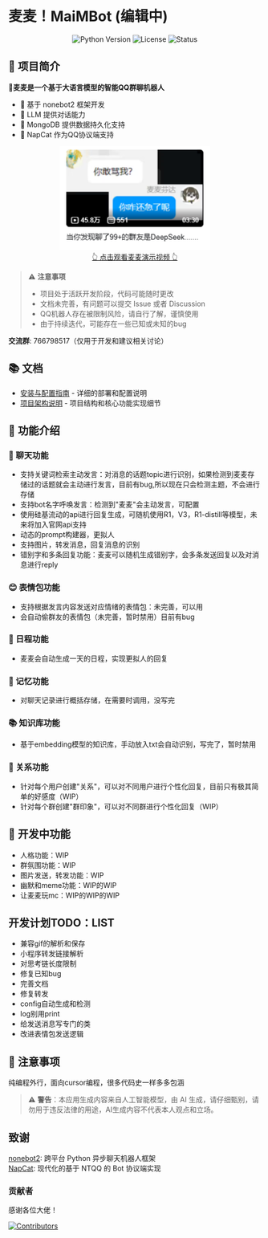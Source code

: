 # 麦麦！MaiMBot (编辑中) 


<div align="center">

![Python Version](https://img.shields.io/badge/Python-3.x-blue)
![License](https://img.shields.io/github/license/SengokuCola/MaiMBot)
![Status](https://img.shields.io/badge/状态-开发中-yellow)

</div>

## 📝 项目简介

**🍔麦麦是一个基于大语言模型的智能QQ群聊机器人**

- 🤖 基于 nonebot2 框架开发
- 🧠 LLM 提供对话能力
- 💾 MongoDB 提供数据持久化支持
- 🐧 NapCat 作为QQ协议端支持

<div align="center">
<a href="https://www.bilibili.com/video/BV1amAneGE3P" target="_blank">
    <img src="docs/video.png" width="300" alt="麦麦演示视频">
    <br>
    👆 点击观看麦麦演示视频 👆
</a>
</div>

> ⚠️ **注意事项**
> - 项目处于活跃开发阶段，代码可能随时更改
> - 文档未完善，有问题可以提交 Issue 或者 Discussion
> - QQ机器人存在被限制风险，请自行了解，谨慎使用
> - 由于持续迭代，可能存在一些已知或未知的bug

**交流群**: 766798517（仅用于开发和建议相关讨论）

## 📚 文档

- [安装与配置指南](docs/installation.md) - 详细的部署和配置说明
- [项目架构说明](docs/doc1.md) - 项目结构和核心功能实现细节

## 🎯 功能介绍

### 💬 聊天功能
- 支持关键词检索主动发言：对消息的话题topic进行识别，如果检测到麦麦存储过的话题就会主动进行发言，目前有bug,所以现在只会检测主题，不会进行存储
- 支持bot名字呼唤发言：检测到"麦麦"会主动发言，可配置
- 使用硅基流动的api进行回复生成，可随机使用R1，V3，R1-distill等模型，未来将加入官网api支持
- 动态的prompt构建器，更拟人
- 支持图片，转发消息，回复消息的识别
- 错别字和多条回复功能：麦麦可以随机生成错别字，会多条发送回复以及对消息进行reply

### 😊 表情包功能
- 支持根据发言内容发送对应情绪的表情包：未完善，可以用
- 会自动偷群友的表情包（未完善，暂时禁用）目前有bug

### 📅 日程功能
- 麦麦会自动生成一天的日程，实现更拟人的回复

### 🧠 记忆功能
- 对聊天记录进行概括存储，在需要时调用，没写完

### 📚 知识库功能
- 基于embedding模型的知识库，手动放入txt会自动识别，写完了，暂时禁用

### 👥 关系功能
- 针对每个用户创建"关系"，可以对不同用户进行个性化回复，目前只有极其简单的好感度（WIP）
- 针对每个群创建"群印象"，可以对不同群进行个性化回复（WIP）

## 🚧 开发中功能
- 人格功能：WIP
- 群氛围功能：WIP
- 图片发送，转发功能：WIP
- 幽默和meme功能：WIP的WIP
- 让麦麦玩mc：WIP的WIP的WIP

## 开发计划TODO：LIST

- 兼容gif的解析和保存
- 小程序转发链接解析
- 对思考链长度限制
- 修复已知bug
- 完善文档
- 修复转发
- config自动生成和检测
- log别用print
- 给发送消息写专门的类
- 改进表情包发送逻辑

## 📌 注意事项
纯编程外行，面向cursor编程，很多代码史一样多多包涵

> ⚠️ **警告**：本应用生成内容来自人工智能模型，由 AI 生成，请仔细甄别，请勿用于违反法律的用途，AI生成内容不代表本人观点和立场。

## 致谢
[nonebot2](https://github.com/nonebot/nonebot2): 跨平台 Python 异步聊天机器人框架  
[NapCat](https://github.com/NapNeko/NapCatQQ): 现代化的基于 NTQQ 的 Bot 协议端实现  

### 贡献者

感谢各位大佬！

[![Contributors](https://contributors-img.web.app/image?repo=SengokuCola/MaiMBot)](https://github.com/SengokuCola/MaiMBot/graphs/contributors)
